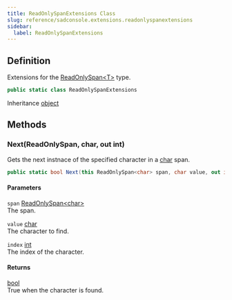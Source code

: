 ```yaml
---
title: ReadOnlySpanExtensions Class
slug: reference/sadconsole.extensions.readonlyspanextensions
sidebar:
  label: ReadOnlySpanExtensions
---
```

## Definition

Extensions for the [ReadOnlySpan\<T\>](https://learn.microsoft.com/dotnet/api/system.readonlyspan-1/) type.

```csharp title="C#"
public static class ReadOnlySpanExtensions
```

Inheritance [object](https://learn.microsoft.com/dotnet/api/system.object/)

## Methods

### Next(ReadOnlySpan<char>, char, out int)

Gets the next instnace of the specified character in a [char](https://learn.microsoft.com/dotnet/api/system.char/) span.

```csharp title="C#"
public static bool Next(this ReadOnlySpan<char> span, char value, out int index)
```

#### Parameters

`span` [ReadOnlySpan\<char\>](https://learn.microsoft.com/dotnet/api/system.readonlyspan-1/)  
The span.

`value` [char](https://learn.microsoft.com/dotnet/api/system.char/)  
The character to find.

`index` [int](https://learn.microsoft.com/dotnet/api/system.int32/)  
The index of the character.

#### Returns

[bool](https://learn.microsoft.com/dotnet/api/system.boolean/)  
True when the character is found.